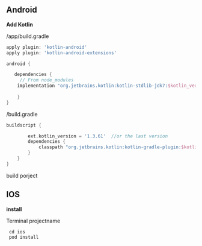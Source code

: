 
## Android

**Add Kotlin**

/app/build.gradle 

```gradle
apply plugin: 'kotlin-android' 
apply plugin: 'kotlin-android-extensions'

android {

   dependencies {
     // From node_modules
    implementation "org.jetbrains.kotlin:kotlin-stdlib-jdk7:$kotlin_version"
  
    }
}

```

/build.gradle

```gradle
buildscript {

        ext.kotlin_version = '1.3.61'  //or the last version
        dependencies {
            classpath "org.jetbrains.kotlin:kotlin-gradle-plugin:$kotlin_version"
        }
    }
}

```

build porject

## IOS

**install**

Terminal projectname

```
 cd ios
 pod install
```
